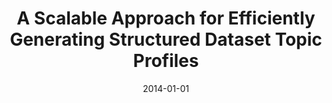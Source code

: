 ---
title: "A Scalable Approach for Efficiently Generating Structured Dataset Topic Profiles"
authors: "Fetahu, Besnik; Dietze, Stefan; Nunes, Bernardo Pereira; Casanova, Marco Antonio; Taibi, Davide; Nejdl, Wolfgang"
collection: publications
permalink: /publication/2014-DBLP_conf_esws_FetahuDNCTN14
date: 2014-01-01
venue: "The Semantic Web: Trends and Challenges - 11th International Conference, ESWC 2014, Anissaras, Crete, Greece, May 25-29, 2014. Proceedings"
---